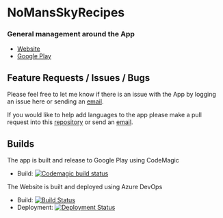 # NoMansSkyRecipes 
### General management around the App

- [Website](https://nomanssky.kurtlourens.com)
- [Google Play](https://play.google.com/store/apps/details?id=com.kurtlourens.no_mans_sky_recipes, "Google Play")

## Feature Requests / Issues / Bugs
Please feel free to let me know if there is an issue with the App by logging an issue here or sending an [email](mailto:hi@kurtlourens.com).

If you would like to help add languages to the app please make a pull request into this [repository](https://github.com/NoMansSkyRecipes/Languages) or send an [email](mailto:hi@kurtlourens.com).

## Builds
The app is built and release to Google Play using CodeMagic
- Build: [![Codemagic build status](https://api.codemagic.io/apps/5d51243f7cd3a5001019b1e9/5d51243f7cd3a5001019b1e8/status_badge.svg)](https://codemagic.io/apps/5d51243f7cd3a5001019b1e9/5d51243f7cd3a5001019b1e8/latest_build)

The Website is built and deployed using Azure DevOps
- Build: [![Build Status](https://dev.azure.com/khaoznet/KhaozNet/_apis/build/status/NoMansSky.Recipes.Web%20-%20CI?branchName=master)](https://dev.azure.com/khaoznet/KhaozNet/_build/latest?definitionId=31&branchName=master)
- Deployment: [![Deployment Status](https://vsrm.dev.azure.com/khaoznet/_apis/public/Release/badge/b5441643-fd7c-4330-92d7-bffc23a7e0a4/24/31)](https://vsrm.dev.azure.com/khaoznet/_apis/public/Release/badge/b5441643-fd7c-4330-92d7-bffc23a7e0a4/24/31)
